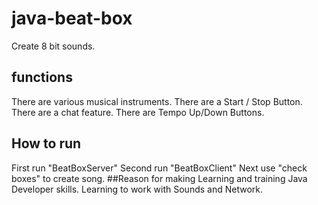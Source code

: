 # java-beat-box
Create 8 bit sounds.
## functions
There are various musical instruments. 
There are a Start / Stop Button.
There are a chat feature.
There are Tempo Up/Down Buttons.
## How to run 
First run "BeatBoxServer"
Second run "BeatBoxClient"
Next use "check boxes" to create song.
##Reason for making
Learning and training Java Developer skills.
Learning to work with Sounds and Network.
